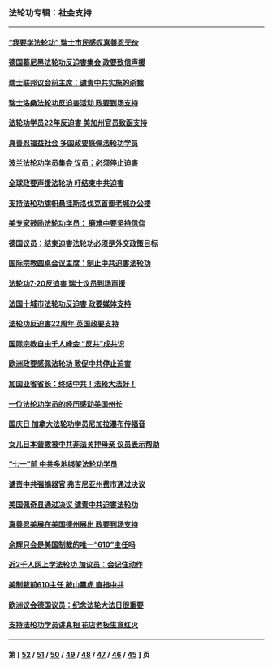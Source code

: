 ### 法轮功专辑：社会支持
---
#### [“我要学法轮功” 瑞士市民感叹真善忍无价](../../pages/nf4386/n13129633.md?08040430) 
#### [德国慕尼黑法轮功反迫害集会 政要致信声援](../../pages/nf4386/n13129148.md?08040430) 
#### [瑞士联邦议会前主席：谴责中共实施的杀戮](../../pages/nf4386/n13127336.md?08040430) 
#### [瑞士洛桑法轮功反迫害活动 政要到场支持](../../pages/nf4386/n13119398.md?08040430) 
#### [法轮功学员22年反迫害 美加州官员致函支持](../../pages/nf4386/n13118879.md?08040430) 
#### [真善忍福益社会 多国政要感佩法轮功学员](../../pages/nf4386/n13116951.md?08040430) 
#### [波兰法轮功学员集会 议员：必须停止迫害](../../pages/nf4386/n13116685.md?08040430) 
#### [全球政要声援法轮功 吁结束中共迫害](../../pages/nf4386/n13114441.md?08040430) 
#### [支持法轮功旗帜悬挂斯洛伐克首都老城办公楼](../../pages/nf4386/n13112261.md?08040430) 
#### [美专家鼓励法轮功学员： 磨难中要坚持信仰](../../pages/nf4386/n13108359.md?08040430) 
#### [德国议员：结束迫害法轮功必须是外交政策目标](../../pages/nf4386/n13109600.md?08040430) 
#### [国际宗教圆桌会议主席：制止中共迫害法轮功](../../pages/nf4386/n13108177.md?08040430) 
#### [法轮功7·20反迫害 瑞士议员到场声援](../../pages/nf4386/n13107072.md?08040430) 
#### [法国十城市法轮功反迫害 政要媒体支持](../../pages/nf4386/n13104833.md?08040430) 
#### [法轮功反迫害22周年 英国政要支持](../../pages/nf4386/n13091349.md?08040430) 
#### [国际宗教自由千人峰会 “反共”成共识](../../pages/nf4386/n13091403.md?08040430) 
#### [欧洲政要感佩法轮功 敦促中共停止迫害](../../pages/nf4386/n13090743.md?08040430) 
#### [加国亚省省长：终结中共！法轮大法好！](../../pages/nf4386/n13084394.md?08040430) 
#### [一位法轮功学员的经历感动美国州长](../../pages/nf4386/n13078953.md?08040430) 
#### [国庆日 加拿大法轮功学员尼加拉瀑布传福音](../../pages/nf4386/n13064493.md?08040430) 
#### [女儿日本营救被中共非法关押母亲 议员表示帮助](../../pages/nf4386/n13053042.md?08040430) 
#### [“七一”前 中共多地绑架法轮功学员](../../pages/nf4386/n13045655.md?08040430) 
#### [谴责中共强摘器官 弗吉尼亚州费市通过决议](../../pages/nf4386/n13040108.md?08040430) 
#### [美国佩奇县通过决议 谴责中共迫害法轮功](../../pages/nf4386/n13027185.md?08040430) 
#### [真善忍美展在美国德州展出 政要到场支持](../../pages/nf4386/n13010579.md?08040430) 
#### [余辉只会是美国制裁的唯一“610”主任吗](../../pages/nf4386/n12972837.md?08040430) 
#### [近2千人网上学法轮功 加议员：会记住动作](../../pages/nf4386/n12972642.md?08040430) 
#### [美制裁前610主任 敲山震虎 直指中共](../../pages/nf4386/n12968555.md?08040430) 
#### [欧洲议会德国议员：纪念法轮大法日很重要](../../pages/nf4386/n12965367.md?08040430) 
#### [支持法轮功学员讲真相 花店老板生意红火](../../pages/nf4386/n12963056.md?08040430) 

---
#### 第 [ [52](./52.md?08040430) / [51](./51.md?08040430) / [50](./50.md?08040430) / [49](./49.md?08040430) / [48](./48.md?08040430) / [47](./47.md?08040430) / [46](./46.md?08040430) / [45](./45.md?08040430) ] 页
